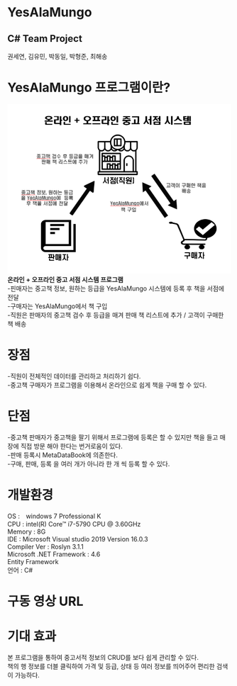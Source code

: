 # **YesAlaMungo**  

## **C# Team Project**  
권세연, 김유민, 박동일, 박형준, 최해송  

# **YesAlaMungo 프로그램이란?**  
![시스템설명](./개발기술문서/시스템설명.PNG)  
**온라인 + 오프라인 중고 서점 시스템 프로그램**      
-핀매자는 중고책 정보, 원하는 등급을 YesAlaMungo 시스템에  등록 후 책을 서점에 전달  
-구매자는 YesAlaMungo에서 책 구입  
-직원은 판매자의 중고책 검수 후 등급을 매겨 판매 책 리스트에 추가 / 고객이 구매한 책 배송      
# **장점**  
-직원이 전체적인 데이터를 관리하고 처리하기 쉽다.  
-중고책 구매자가 프로그램을 이용해서 온라인으로 쉽게 책을 구매 할 수 있다.  
# **단점**  
-중고책 판매자가 중고책을 팔기 위해서 프로그램에 등록은 할 수 있지만 책을 들고 매장에 직접 방문 해야 한다는 번거로움이 있다.  
-판매 등록시 MetaDataBook에 의존한다.  
-구매, 판매, 등록 을 여러 개가 아니라 한 개 씩 등록 할 수 있다.  
# **개발환경**    
OS :　windows 7 Professional K  
CPU : intel(R) Core™ i7-5790 CPU @ 3.60GHz   
Memory : 8G   
IDE : Microsoft Visual studio 2019 Version 16.0.3  
Compiler Ver : Roslyn 3.1.1  
Microsoft .NET Framework : 4.6  
Entity Framework   
언어 : C#  
# **구동 영상 URL**  
# **기대 효과**    
본 프로그램을 통하여 중고서적 정보의 CRUD를 보다 쉽게 관리할 수 있다.  
책의 행 정보를 더블 클릭하여 가격 및 등급, 상태 등 여러 정보를 띄어주어 편리한 검색이 가능하다.  
